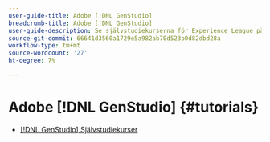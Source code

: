 ```yaml
---
user-guide-title: Adobe [!DNL GenStudio]
breadcrumb-title: Adobe [!DNL GenStudio]
user-guide-description: Se självstudiekurserna för Experience League på Adobe [!DNL GenStudio], en totallösning för att snabba upp och förenkla innehållsleveranskedjan med generativ AI och intelligent automatisering.
source-git-commit: 66641d3560a1729e5a982ab70d523b0d82dbd28a
workflow-type: tm+mt
source-wordcount: '27'
ht-degree: 7%

---
```



# Adobe [!DNL GenStudio] {#tutorials}

+ [[!DNL GenStudio] Självstudiekurser](introduction.md)
